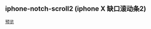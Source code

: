 ## iphone-notch-scroll2 (iphone X 缺口滚动条2)

[预览](https://nooodev.github.io/Frontend-Library/packages/iphone-notch-scroll-2/)